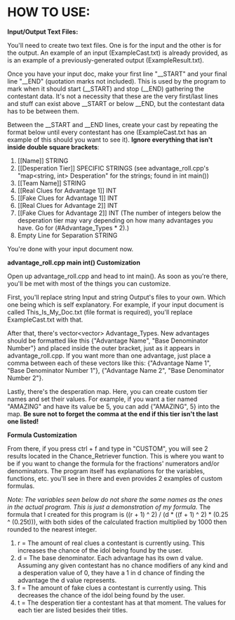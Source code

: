 # HOW TO USE:

**Input/Output Text Files:**

You'll need to create two text files. One is for the input and the other is for the output. An example of an input (ExampleCast.txt) is already provided, as is an example of a previously-generated output (ExampleResult.txt).

Once you have your input doc, make your first line "__START" and your final line "__END" (quotation marks not included). This is used by the program to mark when it should start (__START) and stop (__END) gathering the contestant data. It's not a necessity that these are the very first/last lines and stuff can exist above __START or below __END, but the contestant data has to be between them.

Between the __START and __END lines, create your cast by repeating the format below until every contestant has one (ExampleCast.txt has an example of this should you want to see it). **Ignore everything that isn't inside double square brackets**:

1. [[Name]]    STRING
2. [[Desperation Tier]]    SPECIFIC STRINGS (see advantage_roll.cpp's "map<string, int> Desperation" for the strings; found in int main())
3. [[Team Name]]    STRING
4. [[Real Clues for Advantage 1]]    INT
5. [[Fake Clues for Advantage 1]]    INT
6. [[Real Clues for Advantage 2]]    INT
7. [[Fake Clues for Advantage 2]]    INT (The number of integers below the desperation tier may vary depending on how many advantages you have. Go for (#Advantage_Types * 2).)
8. Empty Line for Separation    STRING

You're done with your input document now.


**advantage_roll.cpp main int() Customization**

Open up advantage_roll.cpp and head to int main(). As soon as you're there, you'll be met with most of the things you can customize.

First, you'll replace string Input and string Output's files to your own. Which one being which is self explanatory. For example, if your input document is called This_Is_My_Doc.txt (file format is required), you'll replace ExampleCast.txt with that.

After that, there's vector<vector<string>> Advantage_Types. New advantages should be formatted like this {"Advantage Name", "Base Denominator Number"} and placed inside the outer bracket, just as it appears in advantage_roll.cpp. If you want more than one advantage, just place a comma between each of these vectors like this: {"Advantage Name 1", "Base Denominator Number 1"}, {"Advantage Name 2", "Base Denominator Number 2"}.

Lastly, there's the desperation map. Here, you can create custom tier names and set their values. For example, if you want a tier named "AMAZING" and have its value be 5, you can add {"AMAZING", 5} into the map. **Be sure not to forget the comma at the end if this tier isn't the last one listed!**


**Formula Customization**

From there, if you press ctrl + f and type in "CUSTOM", you will see 2 results located in the Chance_Retriever function. This is where you want to be if you want to change the formula for the fractions' numerators and/or denominators. The program itself has explanations for the variables, functions, etc. you'll see in there and even provides 2 examples of custom formulas.


_Note: The variables seen below do not share the same names as the ones in the actual program. This is just a demonstration of my formula._
The formula that I created for this program is ((r + 1) ^ 2) / (d * ((f + 1) ^ 2) * (0.25 ^ (0.25t))), with both sides of the calculated fraction multiplied by 1000 then rounded to the nearest integer.

1. r = The amount of real clues a contestant is currently using. This increases the chance of the idol being found by the user.
2. d = The base denominator. Each advantage has its own d value. Assuming any given contestant has no chance modifiers of any kind and a desperation value of 0, they have a 1 in d chance of finding the advantage the d value represents.
3. f = The amount of fake clues a contestant is currently using. This decreases the chance of the idol being found by the user.
4. t = The desperation tier a contestant has at that moment. The values for each tier are listed besides their titles.
